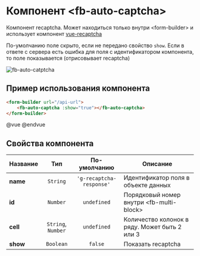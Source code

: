 # Компонент &lt;fb-auto-captcha&gt;

Компонент recaptcha. Может находиться только внутри &lt;form-builder&gt; и использует компонент [vue-recaptcha](https://github.com/DanSnow/vue-recaptcha)

По-умолчанию поле скрыто, если не передано свойство `show`. Если в ответе с сервера есть ошибка для поля с идентификатором компонента, то поле показывается (отрисовывает recaptcha)

![fb-auto-catptcha](/assets/awema-pl/wiki/img/docs/fb-auto-captcha.gif)


## Пример использования компонента

```html
<form-builder url="/api-url">
    <fb-auto-captcha :show="true"></fb-auto-captcha>
</form-builder>
```
@vue
<form-builder url="/api-url">
    <fb-auto-captcha :show="true"></fb-auto-captcha>
</form-builder>
@endvue


## Свойства компонента

| Название            | Тип                | По-умолчанию        | Описание                                          |
|---------------------|:------------------:|:-------------------:|---------------------------------------------------|
| **name**            | `String`           | `'g-recaptcha-response'` | Идентификатор поля в объекте данных          |
| **id**              | `Number`           | `undefined`         | Порядковый номер внутри &lt;fb-multi-block&gt;    |
| **cell**            | `String`, `Number` | `undefined`         | Количество колонок в ряду. Может быть 2 или 3     |
| **show**            | `Boolean`          | `false`             | Показать recaptcha                                |

